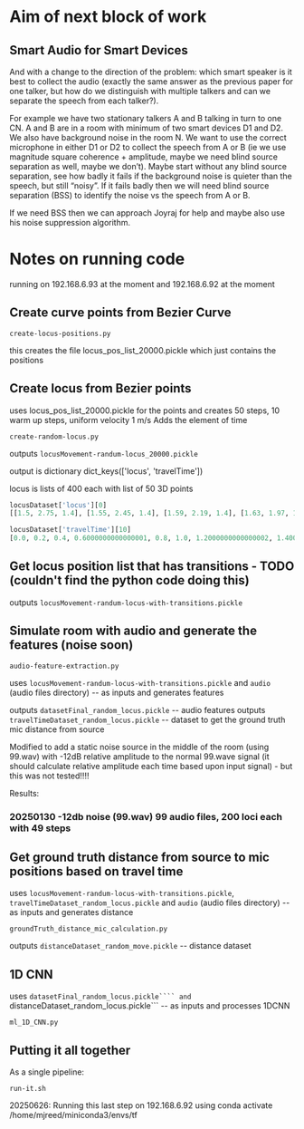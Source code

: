 # Aim of next block of work

## Smart Audio for Smart Devices
 
And with a change to the direction of the problem: which smart speaker
is it best to collect the audio (exactly the same answer as the
previous paper for one talker, but how do we distinguish with multiple
talkers and can we separate the speech from each talker?).
 
For example we have two stationary talkers A and B talking in turn to
one CN. A and B are in a room with minimum of two smart devices D1 and
D2. We also have background noise in the room N. We want to use the
correct microphone in either D1 or D2 to collect the speech from A or
B (ie we use magnitude square coherence + amplitude, maybe we need
blind source separation as well, maybe we don’t). Maybe start without
any blind source separation, see how badly it fails if the background
noise is quieter than the speech, but still “noisy”. If it fails badly
then we will need blind source separation (BSS) to identify the noise
vs the speech from A or B.
 
If we need BSS then we can approach Joyraj for help and maybe also use
his noise suppression algorithm.
 
# Notes on running code

running on 192.168.6.93 at the moment and 192.168.6.92 at the moment

## Create curve points from Bezier Curve


```create-locus-positions.py```

this creates the file locus_pos_list_20000.pickle which just contains the positions

## Create locus from Bezier points

uses locus_pos_list_20000.pickle for the points and creates 50 steps, 10 warm up steps, uniform velocity 1 m/s
Adds the element of time

```create-random-locus.py```

outputs ```locusMovement-randum-locus_20000.pickle```

output is dictionary dict_keys(['locus', 'travelTime'])

locus is lists of 400 each with list of 50 3D points

``` python
locusDataset['locus'][0]
[[1.5, 2.75, 1.4], [1.55, 2.45, 1.4], [1.59, 2.19, 1.4], [1.63, 1.97, 1.4], [1.66, 1.79, 1.4], [1.69, 1.63, 1.4], [1.71, 1.51, 1.4], [1.73, 1.43, 1.4], [1.75, 1.37, 1.4], [1.76, 1.33, 1.4], [1.77, 1.33, 1.4], [1.77, 1.34, 1.4], [1.77, 1.38, 1.4], [1.77, 1.44, 1.4], [1.77, 1.51, 1.4], [1.76, 1.61, 1.4], [1.75, 1.71, 1.4], [1.74, 1.83, 1.4], [1.73, 1.96, 1.4], [1.72, 2.1, 1.4], [1.7, 2.25, 1.4], [1.69, 2.4, 1.4], [1.67, 2.56, 1.4], [1.65, 2.72, 1.4], [1.63, 2.87, 1.4], [1.62, 3.03, 1.4], [1.6, 3.19, 1.4], [1.58, 3.33, 1.4], [1.56, 3.48, 1.4], [1.55, 3.61, 1.4], [1.53, 3.73, 1.4], [1.52, 3.85, 1.4], [1.51, 3.94, 1.4], [1.5, 4.03, 1.4], [1.49, 4.09, 1.4], [1.48, 4.13, 1.4], [1.48, 4.16, 1.4], [1.48, 4.16, 1.4], [1.48, 4.14, 1.4], [1.48, 4.09, 1.4], [1.49, 4.01, 1.4], [1.5, 3.9, 1.4], [1.52, 3.76, 1.4], [1.54, 3.59, 1.4], [1.56, 3.38, 1.4], [1.59, 3.14, 1.4], [1.62, 2.85, 1.4], [1.66, 2.53, 1.4], [1.7, 2.16, 1.4], [1.75, 1.75, 1.4]]
```

``` python
locusDataset['travelTime'][10]
[0.0, 0.2, 0.4, 0.6000000000000001, 0.8, 1.0, 1.2000000000000002, 1.4000000000000001, 1.6, 1.8, 2.0, 2.2, 2.4000000000000004, 2.6, 2.8000000000000003, 3.0, 3.2, 3.4000000000000004, 3.6, 3.8000000000000003, 4.0, 4.2, 4.4, 4.6000000000000005, 4.800000000000001, 5.0, 5.2, 5.4, 5.6000000000000005, 5.800000000000001, 6.0, 6.2, 6.4, 6.6000000000000005, 6.800000000000001, 7.0, 7.2, 7.4, 7.6000000000000005, 7.800000000000001, 8.0, 8.200000000000001, 8.4, 8.6, 8.8, 9.0, 9.200000000000001, 9.4, 9.600000000000001, 9.8]
```

## Get locus position list that has transitions - TODO (couldn't find the python code doing this)

outputs ```locusMovement-randum-locus-with-transitions.pickle```

## Simulate room with audio and generate the features (noise soon)

```audio-feature-extraction.py```

uses ```locusMovement-randum-locus-with-transitions.pickle``` and ```audio``` (audio files directory) -- as inputs and generates features

outputs ```datasetFinal_random_locus.pickle```   -- audio features
outputs ```travelTimeDataset_random_locus.pickle```  -- dataset to get the ground truth mic distance from source

Modified to add a static noise source in the middle of the room (using 99.wav) with -12dB relative amplitude to the normal 99.wave signal (it should calculate relative amplitude each time based upon input signal) - but this was not tested!!!!

Results:
### 20250130 -12db noise (99.wav) 99 audio files, 200 loci each with 49 steps


## Get ground truth distance from source to mic positions based on travel time

uses ```locusMovement-randum-locus-with-transitions.pickle```, ```travelTimeDataset_random_locus.pickle``` and ```audio``` (audio files directory) -- as inputs and generates distance

```groundTruth_distance_mic_calculation.py```

outputs ```distanceDataset_random_move.pickle```   -- distance dataset

## 1D CNN

uses ```datasetFinal_random_locus.pickle```` and ```distanceDataset_random_locus.pickle``` -- as inputs and processes 1DCNN

```ml_1D_CNN.py```


## Putting it all together

As a single pipeline:

```run-it.sh```

20250626: Running this last step on 192.168.6.92 using conda activate /home/mjreed/miniconda3/envs/tf

